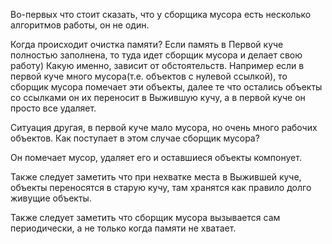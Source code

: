 Во-первых что стоит сказать, что у сборщика мусора есть несколько алгоритмов работы, он не один.

Когда происходит очистка памяти? Если память в Первой куче полностью заполнена, то туда идет сборщик мусора и делает свою работу) Какую именно, зависит от обстоятельств. Например если в первой куче много мусора(т.е. объектов с нулевой ссылкой), то сборщик мусора помечает эти объекты, далее те что остались объекты со ссылками он их переносит в Выжившую кучу, а в первой куче он просто все удаляет.

Ситуация другая, в первой куче мало мусора, но очень много рабочих объектов. Как поступает в этом случае сборщик мусора?

Он помечает мусор, удаляет его и оставшиеся объекты компонует.

Также следует заметить что при нехватке места в Выжившей куче, объекты переносятся в старую кучу, там хранятся как правило долго живущие объекты.

Также следует заметить что сборщик мусора вызывается сам периодически, а не только когда памяти не хватает.